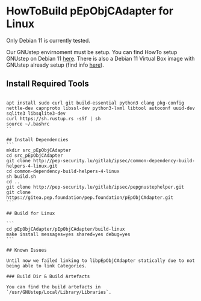 # HowToBuild pEpObjCAdapter for Linux

Only Debian 11 is currently tested.

Our GNUstep envirnoment must be setup. You can find HowTo setup GNUstep on Debian 11 [here](https://devdocs.pep.security/IPSec/Team%20%26%20Development/Objective-C/Cross%20Platform%20Objective-C%20%26%20Swift/Cross%20Platform%20Objective-C/VirtualBox%20Setup%20-%3E%20Debian%2011%20Plus%20GNUstep.html). There is also a Debian 11 Virtual Box image with GNUstep already setup (find info [here](https://devdocs.pep.security/IPSec/Team%20%26%20Development/Objective-C/Cross%20Platform%20Objective-C%20%26%20Swift/Cross%20Platform%20Objective-C/HowTo%20-%3E%20Build%20GNUstep%20On%20Debian%2011.html)).

## Install Required Tools

````

apt install sudo curl git build-essential python3 clang pkg-config nettle-dev capnproto libssl-dev python3-lxml libtool autoconf uuid-dev sqlite3 libsqlite3-dev
curl https://sh.rustup.rs -sSf | sh
source ~/.bashrc
``

## Install Dependencies
```
mkdir src_pEpObjCAdapter
cd src_pEpObjCAdapter
git clone http://pep-security.lu/gitlab/ipsec/common-dependency-build-helpers-4-linux.git
cd common-dependency-build-helpers-4-linux
sh build.sh
cd ..
git clone http://pep-security.lu/gitlab/ipsec/pepgnustephelper.git
git clone https://gitea.pep.foundation/pep.foundation/pEpObjCAdapter.git
```

## Build for Linux

```
cd pEpObjCAdapter/pEpObjCAdapter/build-linux
make install messages=yes shared=yes debug=yes
```

## Known Issues

Until now we failed linking to libpEpObjCAdapter statically due to not being able to link Categories.

### Build Dir & Build Artefacts

You can find the build artefacts in `/usr/GNUstep/Local/Library/Libraries`.